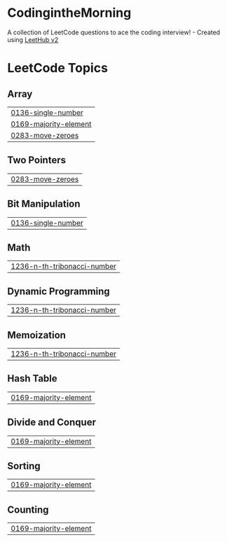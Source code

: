 # CodingintheMorning
A collection of LeetCode questions to ace the coding interview! - Created using [LeetHub v2](https://github.com/arunbhardwaj/LeetHub-2.0)

<!---LeetCode Topics Start-->
# LeetCode Topics
## Array
|  |
| ------- |
| [0136-single-number](https://github.com/Kihwan-dev/CodingintheMorning/tree/master/0136-single-number) |
| [0169-majority-element](https://github.com/Kihwan-dev/CodingintheMorning/tree/master/0169-majority-element) |
| [0283-move-zeroes](https://github.com/Kihwan-dev/CodingintheMorning/tree/master/0283-move-zeroes) |
## Two Pointers
|  |
| ------- |
| [0283-move-zeroes](https://github.com/Kihwan-dev/CodingintheMorning/tree/master/0283-move-zeroes) |
## Bit Manipulation
|  |
| ------- |
| [0136-single-number](https://github.com/Kihwan-dev/CodingintheMorning/tree/master/0136-single-number) |
## Math
|  |
| ------- |
| [1236-n-th-tribonacci-number](https://github.com/Kihwan-dev/CodingintheMorning/tree/master/1236-n-th-tribonacci-number) |
## Dynamic Programming
|  |
| ------- |
| [1236-n-th-tribonacci-number](https://github.com/Kihwan-dev/CodingintheMorning/tree/master/1236-n-th-tribonacci-number) |
## Memoization
|  |
| ------- |
| [1236-n-th-tribonacci-number](https://github.com/Kihwan-dev/CodingintheMorning/tree/master/1236-n-th-tribonacci-number) |
## Hash Table
|  |
| ------- |
| [0169-majority-element](https://github.com/Kihwan-dev/CodingintheMorning/tree/master/0169-majority-element) |
## Divide and Conquer
|  |
| ------- |
| [0169-majority-element](https://github.com/Kihwan-dev/CodingintheMorning/tree/master/0169-majority-element) |
## Sorting
|  |
| ------- |
| [0169-majority-element](https://github.com/Kihwan-dev/CodingintheMorning/tree/master/0169-majority-element) |
## Counting
|  |
| ------- |
| [0169-majority-element](https://github.com/Kihwan-dev/CodingintheMorning/tree/master/0169-majority-element) |
<!---LeetCode Topics End-->